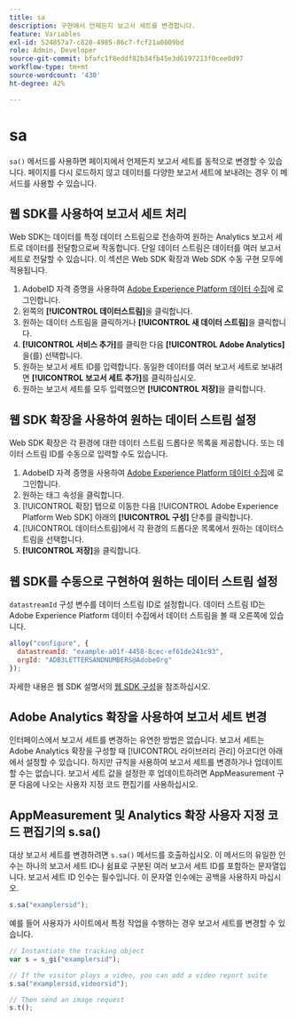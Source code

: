 ```yaml
---
title: sa
description: 구현에서 언제든지 보고서 세트를 변경합니다.
feature: Variables
exl-id: 524857a7-c820-4985-86c7-fcf21a0809bd
role: Admin, Developer
source-git-commit: bfafc1f8eddf82b34fb45e3d6197213f0cee0d97
workflow-type: tm+mt
source-wordcount: '430'
ht-degree: 42%

---
```


# sa

`sa()` 메서드를 사용하면 페이지에서 언제든지 보고서 세트를 동적으로 변경할 수 있습니다. 페이지를 다시 로드하지 않고 데이터를 다양한 보고서 세트에 보내려는 경우 이 메서드를 사용할 수 있습니다.

## 웹 SDK를 사용하여 보고서 세트 처리

Web SDK는 데이터를 특정 데이터 스트림으로 전송하여 원하는 Analytics 보고서 세트로 데이터를 전달함으로써 작동합니다. 단일 데이터 스트림은 데이터를 여러 보고서 세트로 전달할 수 있습니다. 이 섹션은 Web SDK 확장과 Web SDK 수동 구현 모두에 적용됩니다.

1. AdobeID 자격 증명을 사용하여 [Adobe Experience Platform 데이터 수집](https://experience.adobe.com/data-collection)에 로그인합니다.
1. 왼쪽의 **[!UICONTROL 데이터스트림]**&#x200B;을 클릭합니다.
1. 원하는 데이터 스트림을 클릭하거나 **[!UICONTROL 새 데이터 스트림]**&#x200B;을 클릭합니다.
1. **[!UICONTROL 서비스 추가]**&#x200B;를 클릭한 다음 **[!UICONTROL Adobe Analytics]**&#x200B;을(를) 선택합니다.
1. 원하는 보고서 세트 ID를 입력합니다. 동일한 데이터를 여러 보고서 세트로 보내려면 **[!UICONTROL 보고서 세트 추가]**&#x200B;를 클릭하십시오.
1. 원하는 보고서 세트를 모두 입력했으면 **[!UICONTROL 저장]**&#x200B;을 클릭합니다.

## 웹 SDK 확장을 사용하여 원하는 데이터 스트림 설정

Web SDK 확장은 각 환경에 대한 데이터 스트림 드롭다운 목록을 제공합니다. 또는 데이터 스트림 ID를 수동으로 입력할 수도 있습니다.

1. AdobeID 자격 증명을 사용하여 [Adobe Experience Platform 데이터 수집](https://experience.adobe.com/data-collection)에 로그인합니다.
1. 원하는 태그 속성을 클릭합니다.
1. [!UICONTROL 확장] 탭으로 이동한 다음 [!UICONTROL Adobe Experience Platform Web SDK] 아래의 **[!UICONTROL 구성]** 단추를 클릭합니다.
1. [!UICONTROL 데이터스트림]에서 각 환경의 드롭다운 목록에서 원하는 데이터스트림을 선택합니다.
1. **[!UICONTROL 저장]**&#x200B;을 클릭합니다.

## 웹 SDK를 수동으로 구현하여 원하는 데이터 스트림 설정

`datastreamId` 구성 변수를 데이터 스트림 ID로 설정합니다. 데이터 스트림 ID는 Adobe Experience Platform 데이터 수집에서 데이터 스트림을 볼 때 오른쪽에 있습니다.

```js
alloy("configure", {
  datastreamId: "example-a01f-4458-8cec-ef61de241c93",
  orgId: "ADB3LETTERSANDNUMBERS@AdobeOrg"
});
```

자세한 내용은 웹 SDK 설명서의 [웹 SDK 구성](https://experienceleague.adobe.com/docs/experience-platform/edge/fundamentals/configuring-the-sdk.html?lang=ko-KR)을 참조하십시오.

## Adobe Analytics 확장을 사용하여 보고서 세트 변경

인터페이스에서 보고서 세트를 변경하는 유연한 방법은 없습니다. 보고서 세트는 Adobe Analytics 확장을 구성할 때 [!UICONTROL 라이브러리 관리] 아코디언 아래에서 설정할 수 있습니다. 하지만 규칙을 사용하여 보고서 세트를 변경하거나 업데이트할 수는 없습니다. 보고서 세트 값을 설정한 후 업데이트하려면 AppMeasurement 구문 다음에 나오는 사용자 지정 코드 편집기를 사용하십시오.

## AppMeasurement 및 Analytics 확장 사용자 지정 코드 편집기의 s.sa()

대상 보고서 세트를 변경하려면 `s.sa()` 메서드를 호출하십시오. 이 메서드의 유일한 인수는 하나의 보고서 세트 ID나 쉼표로 구분된 여러 보고서 세트 ID를 포함하는 문자열입니다. 보고서 세트 ID 인수는 필수입니다. 이 문자열 인수에는 공백을 사용하지 마십시오.

```js
s.sa("examplersid");
```

예를 들어 사용자가 사이트에서 특정 작업을 수행하는 경우 보고서 세트를 변경할 수 있습니다.

```js
// Instantiate the tracking object
var s = s_gi("examplersid");

// If the visitor plays a video, you can add a video report suite
s.sa("examplersid,videorsid");

// Then send an image request
s.t();
```
